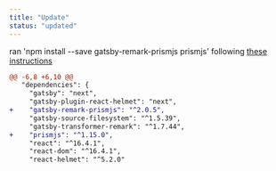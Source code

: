 ```yaml
---
title: "Update"
status: "updated"
---
```

ran 'npm install --save gatsby-remark-prismjs prismjs' following [these instructions](https://next.gatsbyjs.org/packages/gatsby-remark-prismjs/)
```diff
@@ -6,8 +6,10 @@
   "dependencies": {
     "gatsby": "next",
     "gatsby-plugin-react-helmet": "next",
+    "gatsby-remark-prismjs": "^2.0.5",
     "gatsby-source-filesystem": "^1.5.39",
     "gatsby-transformer-remark": "^1.7.44",
+    "prismjs": "^1.15.0",
     "react": "^16.4.1",
     "react-dom": "^16.4.1",
     "react-helmet": "^5.2.0"
```
